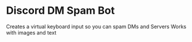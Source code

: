 # Discord DM Spam Bot
Creates a virtual keyboard input so you can spam DMs and Servers
Works with images and text
